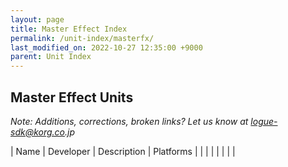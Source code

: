 ```yaml
---
layout: page
title: Master Effect Index
permalink: /unit-index/masterfx/
last_modified_on: 2022-10-27 12:35:00 +9000
parent: Unit Index
---
```


## Master Effect Units

_Note: Additions, corrections, broken links? Let us know at logue-sdk@korg.co.jp_

| Name | Developer | Description | Platforms | |
|  |  |  |  |  |


